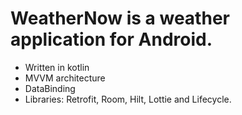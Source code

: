 # WeatherNow is a weather application for Android. 
- Written in kotlin
- MVVM architecture
- DataBinding
- Libraries: Retrofit, Room, Hilt, Lottie and Lifecycle.
